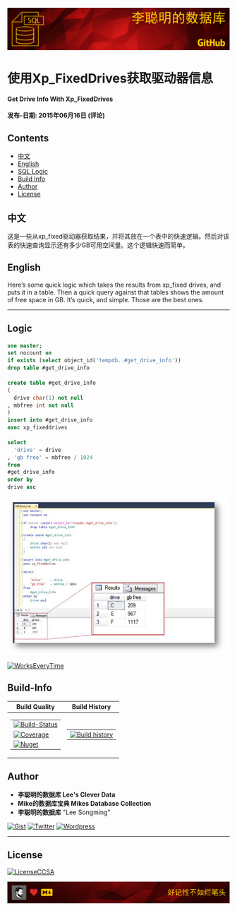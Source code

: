 ![CLEVER DATA GIT REPO](https://raw.githubusercontent.com/LiCongMingDeShujuku/git-resources/master/0-clever-data-github.png "李聪明的数据库")

# 使用Xp_FixedDrives获取驱动器信息
#### Get Drive Info With Xp_FixedDrives
**发布-日期: 2015年06月16日 (评论)**

## Contents

- [中文](#中文)
- [English](#English)
- [SQL Logic](#Logic)
- [Build Info](#Build-Info)
- [Author](#Author)
- [License](#License) 


## 中文
这是一些从xp_fixed驱动器获取结果，并将其放在一个表中的快速逻辑。然后对该表的快速查询显示还有多少GB可用空间量。这个逻辑快速而简单。


## English
Here’s some quick logic which takes the results from xp_fixed drives, and puts it in a table. Then a quick query against that tables shows the amount of free space in GB. It’s quick, and simple. Those are the best ones.

---
## Logic
```SQL
use master;
set nocount on
if exists (select object_id('tempdb..#get_drive_info'))
drop table #get_drive_info
 
create table #get_drive_info
(
  drive char(1) not null
, mbfree int not null
)
insert into #get_drive_info
exec xp_fixeddrives
 
select
  'drive' = drive
, 'gb free' = mbfree / 1024
from
#get_drive_info
order by
drive asc


```

![#](images/get-drive-info-wiith-sql-xp-fixeddrives-a.png?raw=true "#")


[![WorksEveryTime](https://forthebadge.com/images/badges/60-percent-of-the-time-works-every-time.svg)](https://shitday.de/)

## Build-Info

| Build Quality | Build History |
|--|--|
|<table><tr><td>[![Build-Status](https://ci.appveyor.com/api/projects/status/pjxh5g91jpbh7t84?svg?style=flat-square)](#)</td></tr><tr><td>[![Coverage](https://coveralls.io/repos/github/tygerbytes/ResourceFitness/badge.svg?style=flat-square)](#)</td></tr><tr><td>[![Nuget](https://img.shields.io/nuget/v/TW.Resfit.Core.svg?style=flat-square)](#)</td></tr></table>|<table><tr><td>[![Build history](https://buildstats.info/appveyor/chart/tygerbytes/resourcefitness)](#)</td></tr></table>|

## Author

- **李聪明的数据库 Lee's Clever Data**
- **Mike的数据库宝典 Mikes Database Collection**
- **李聪明的数据库** "Lee Songming"

[![Gist](https://img.shields.io/badge/Gist-李聪明的数据库-<COLOR>.svg)](https://gist.github.com/congmingshuju)
[![Twitter](https://img.shields.io/badge/Twitter-mike的数据库宝典-<COLOR>.svg)](https://twitter.com/mikesdatawork?lang=en)
[![Wordpress](https://img.shields.io/badge/Wordpress-mike的数据库宝典-<COLOR>.svg)](https://mikesdatawork.wordpress.com/)

---
## License
[![LicenseCCSA](https://img.shields.io/badge/License-CreativeCommonsSA-<COLOR>.svg)](https://creativecommons.org/share-your-work/licensing-types-examples/)

![Lee Songming](https://raw.githubusercontent.com/LiCongMingDeShujuku/git-resources/master/1-clever-data-github.png "李聪明的数据库")

